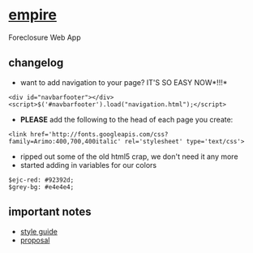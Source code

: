 # [empire](http://www.empirejustice.org)

Foreclosure Web App

## changelog

* want to add navigation to your page? IT'S SO EASY NOW*!!!*
````    
<div id="navbarfooter"></div>
<script>$('#navbarfooter').load("navigation.html");</script>
````

* **PLEASE** add the following to the head of each page you create:
````	
<link href='http://fonts.googleapis.com/css?family=Arimo:400,700,400italic' rel='stylesheet' type='text/css'>
````

* ripped out some of the old html5 crap, we don't need it any more
* started adding in variables for our colors
````
$ejc-red: #92392d;
$grey-bg: #e4e4e4;
````

## important notes

* [style guide](http://embed.plnkr.co/TrUKp6/preview)
* [proposal](https://docs.google.com/file/d/0B0SXwmtfw4qvQjJzLXVRTlo5YWc/edit)
